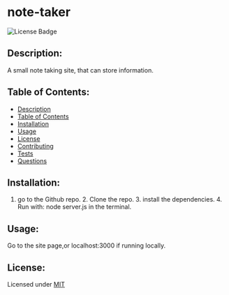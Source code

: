 # note-taker
  ![License Badge](https://img.shields.io/badge/license-MIT-green)
  
  ## Description:  
  A small note taking site, that can store information. 

  ## Table of Contents:  
  - [Description](#-description)
  - [Table of Contents](#-table-of-contents)
  - [Installation](#-installation)
  - [Usage](#-usage)
  - [License](#-license)
  - [Contributing](#-contributing)
  - [Tests](#-tests)
  - [Questions](#-questions)

  ## Installation:  
  1. go to the Github repo. 2. Clone the repo. 3. install the dependencies. 4. Run with: node server.js in the terminal.

  ## Usage:  
  Go to the site page,or localhost:3000 if running locally.
  ## License:  
  Licensed under [MIT](./LICENSE)

  
